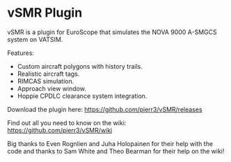 # vSMR Plugin

vSMR is a plugin for EuroScope that simulates the NOVA 9000 A-SMGCS system on VATSIM.

Features:
* Custom aircraft polygons with history trails.
* Realistic aircraft tags.
* RIMCAS simulation.
* Approach view window.
* Hoppie CPDLC clearance system integration.

Download the plugin here: <https://github.com/pierr3/vSMR/releases>

Find out all you need to know on the wiki: <https://github.com/pierr3/vSMR/wiki>

Big thanks to Even Rognlien and Juha Holopainen for their help with the code and thanks to Sam White and Theo Bearman for their help on the wiki!